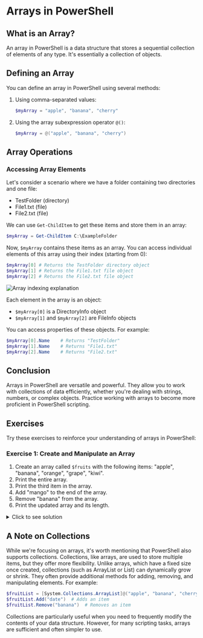 # Arrays in PowerShell

## What is an Array?

An array in PowerShell is a data structure that stores a sequential collection of elements of any type. It's essentially a collection of objects.

## Defining an Array

You can define an array in PowerShell using several methods:

1. Using comma-separated values:
   ```powershell
   $myArray = "apple", "banana", "cherry"
   ```

2. Using the array subexpression operator `@()`:
   ```powershell
   $myArray = @("apple", "banana", "cherry")
   ```



## Array Operations

### Accessing Array Elements

Let's consider a scenario where we have a folder containing two directories and one file:
- TestFolder (directory)
- File1.txt (file)
- File2.txt (file)

We can use `Get-ChildItem` to get these items and store them in an array:

```powershell
$myArray = Get-ChildItem C:\ExampleFolder
````

Now, `$myArray` contains these items as an array. You can access individual elements of this array using their index (starting from 0):

```powershell
$myArray[0] # Returns the TestFolder directory object
$myArray[1] # Returns the File1.txt file object
$myArray[2] # Returns the File2.txt file object
````

![Array indexing explanation](images/arrays.png)

Each element in the array is an object:
- `$myArray[0]` is a DirectoryInfo object
- `$myArray[1]` and `$myArray[2]` are FileInfo objects

You can access properties of these objects. For example:

```powershell
$myArray[0].Name    # Returns "TestFolder"
$myArray[1].Name    # Returns "File1.txt"
$myArray[2].Name    # Returns "File2.txt"
````


## Conclusion

Arrays in PowerShell are versatile and powerful. They allow you to work with collections of data efficiently, whether you're dealing with strings, numbers, or complex objects. Practice working with arrays to become more proficient in PowerShell scripting.


## Exercises

Try these exercises to reinforce your understanding of arrays in PowerShell:

### Exercise 1: Create and Manipulate an Array

1. Create an array called `$fruits` with the following items: "apple", "banana", "orange", "grape", "kiwi".
2. Print the entire array.
3. Print the third item in the array.
4. Add "mango" to the end of the array.
5. Remove "banana" from the array.
6. Print the updated array and its length.

<details>
<summary>Click to see solution</summary>

```powershell
# 1. Create the array
$fruits = @("apple", "banana", "orange", "grape", "kiwi")

# 2. Print the entire array
$fruits

# 3. Print the third item
$fruits[2]

# 4. Add "mango" to the end
$fruits += "mango"

# 5. Remove "banana"
$fruits = $fruits | Where-Object { $_ -ne "banana" }

# 6. Print updated array and length
$fruits
$fruits.Length
```
</details>



## A Note on Collections

While we're focusing on arrays, it's worth mentioning that PowerShell also supports collections. Collections, like arrays, are used to store multiple items, but they offer more flexibility. Unlike arrays, which have a fixed size once created, collections (such as ArrayList or List<T>) can dynamically grow or shrink. They often provide additional methods for adding, removing, and manipulating elements. For example:

```powershell
$fruitList = [System.Collections.ArrayList]@("apple", "banana", "cherry")
$fruitList.Add("date")  # Adds an item
$fruitList.Remove("banana")  # Removes an item
```
Collections are particularly useful when you need to frequently modify the contents of your data structure. However, for many scripting tasks, arrays are sufficient and often simpler to use.